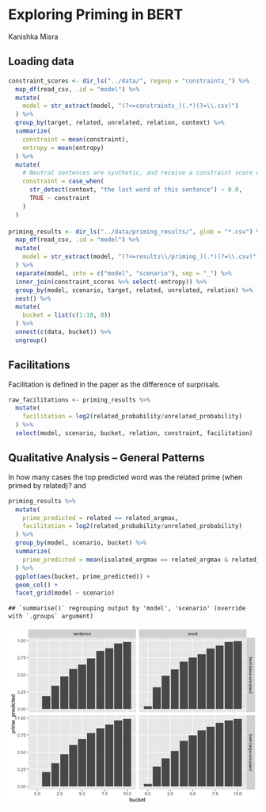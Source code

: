 Exploring Priming in BERT
================
Kanishka Misra

## Loading data

``` r
constraint_scores <- dir_ls("../data/", regexp = "constraints_") %>%
  map_df(read_csv, .id = "model") %>%
  mutate(
    model = str_extract(model, "(?<=constraints_)(.*)(?=\\.csv)")
  ) %>%
  group_by(target, related, unrelated, relation, context) %>%
  summarize(
    constraint = mean(constraint),
    entropy = mean(entropy)
  ) %>%
  mutate(
    # Neutral sentences are synthetic, and receive a constraint score of 0.
    constraint = case_when(
      str_detect(context, "the last word of this sentence") ~ 0.0,
      TRUE ~ constraint
    )
  )

priming_results <- dir_ls("../data/priming_results/", glob = "*.csv") %>%
  map_df(read_csv, .id = "model") %>%
  mutate(
    model = str_extract(model, "(?<=results\\/priming_)(.*)(?=\\.csv)")
  ) %>%
  separate(model, into = c("model", "scenario"), sep = "_") %>%
  inner_join(constraint_scores %>% select(-entropy)) %>%
  group_by(model, scenario, target, related, unrelated, relation) %>%
  nest() %>%
  mutate(
    bucket = list(c(1:10, 0))
  ) %>%
  unnest(c(data, bucket)) %>%
  ungroup()
```

## Facilitations

Facilitation is defined in the paper as the difference of surprisals.

``` r
raw_facilitations <- priming_results %>%
  mutate(
    facilitation = log2(related_probability/unrelated_probability)
  ) %>%
  select(model, scenario, bucket, relation, constraint, facilitation)
```

## Qualitative Analysis – General Patterns

In how many cases the top predicted word was the related prime (when
primed by related)? and

``` r
priming_results %>%
  mutate(
    prime_predicted = related == related_argmax, 
    facilitation = log2(related_probability/unrelated_probability)
  ) %>%
  group_by(model, scenario, bucket) %>%
  summarize(
    prime_predicted = mean(isolated_argmax == related_argmax & related_argmax == unrelated_argmax)
  ) %>%
  ggplot(aes(bucket, prime_predicted)) +
  geom_col() +
  facet_grid(model ~ scenario)
```

    ## `summarise()` regrouping output by 'model', 'scenario' (override with `.groups` argument)

![](priming_files/figure-gfm/unnamed-chunk-3-1.png)<!-- -->
